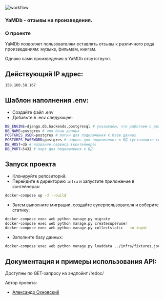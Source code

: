 ![workflow](https://github.com/Okhnovsky/yamdb_final/actions/workflows/yamdb_workflow.yml/badge.svg?branch=master&event=push)
### YaMDb - отзывы на произведения.
### О проекте
YaMDb позволяет пользователям оставлять отзывы к различного рода
произведениям: музыке, фильмам, книгам.

Однако сами произведения в YaMDb отсутствуют.

## Действующий IP адрес:
```bash
158.160.58.167 
```

## Шаблон наполнения .env:
- Создайте файл .env
- Добавьте в .env следующее:

```bash
DB_ENGINE=django.db.backends.postgresql # указываем, что работаем с postgresql
DB_NAME=postgres # имя базы данных
POSTGRES_USER=postgres # логин для подключения к базе данных
POSTGRES_PASSWORD=postgres # пароль для подключения к БД (установите свой)
DB_HOST=db # название сервиса (контейнера)
DB_PORT=5432 # порт для подключения к БД 
```

## Запуск проекта
- Клонируйте репозиторий.
- Перейдите в директорию ```infra``` и запустите приложение в контейнерах:

```bash
docker-compose up -d --build
```

- Затем выполните миграции, создайте суперпользователя и соберите статику:

```bash
docker-compose exec web python manage.py migrate
docker-compose exec web python manage.py createsuperuser
docker-compose exec web python manage.py collectstatic --no-input
```

- Заполните базу данных:

```bash
docker-compose exec web python manage.py loaddata ../infra/fixtures.json
```

## Документация и примеры использования API:
Доступны по GET-запросу на эндпойнт /redoc/

Автор проекта:
- [Александр Охновский](https://github.com/Okhnovsky)
